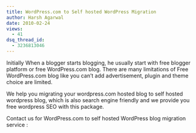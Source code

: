 ```yaml
---
title: WordPress.com to Self hosted WordPress Migration
author: Harsh Agarwal
date: 2010-02-24
views:
  - 41
dsq_thread_id:
  - 3236813046
---
```

Initially When a blogger starts blogging, he usually start with free blogger platform or free WordPress.com blog. There are many limitations of Free WordPress.com blog like you can&#8217;t add advertisement, plugin and theme choice are limited.

We help you migrating your wordpress.com hosted blog to self hosted wordpress blog, which is also search engine friendly and we provide you free wordpress SEO with this package.

Contact us for WordPress.com to self hosted WordPress blog migration service :
